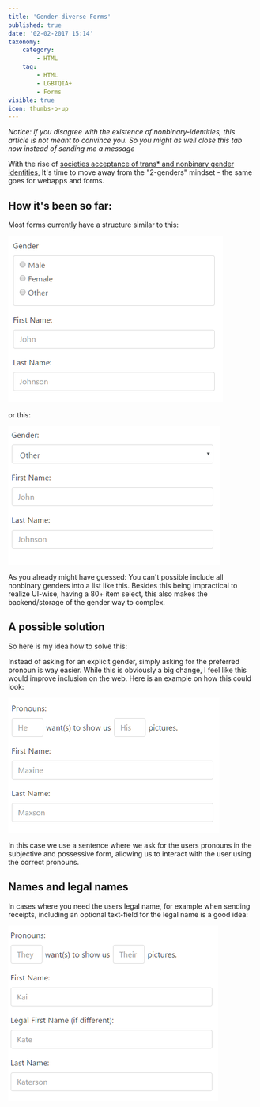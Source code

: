 ```yaml
---
title: 'Gender-diverse Forms'
published: true
date: '02-02-2017 15:14'
taxonomy:
    category:
        - HTML
    tag:
        - HTML
        - LGBTQIA+
        - Forms
visible: true
icon: thumbs-o-up
---
```


_Notice: if you disagree with the existence of nonbinary-identities, this article is not meant to convince you. So you might as well close this tab now instead of sending me a message_

With the rise of [societies acceptance of trans* and nonbinary gender identities](https://twitter.com/NatGeo/status/809800514791677952),
It's time to move away from the "2-genders" mindset - the same goes for webapps and forms.

## How it's been so far:

Most forms currently have a structure similar to this:

![Old Gender Form](form_old_1.png)

or this:

![Old Gender Form with Radio buttons](form_old_2.png)

As you already might have guessed: You can't possible include all nonbinary genders into a list like this.
Besides this being impractical to realize UI-wise, having a 80+ item select, this also makes the backend/storage of the gender way to complex. 

## A possible solution

So here is my idea how to solve this:

Instead of asking for an explicit gender, simply asking for the preferred pronoun is way easier.
While this is obviously a big change, I feel like this would improve inclusion on the web.
Here is an example on how this could look:

![Form with pronoun-sentence](form_new_1.png)

In this case we use a sentence where we ask for the users pronouns in the subjective and possessive form,
allowing us to interact with the user using the correct pronouns.

## Names and legal names

In cases where you need the users legal name, for example when sending receipts,
including an optional text-field for the legal name is a good idea:

![Form with pronoun-sentence and optional legal name](form_new_2.png)
